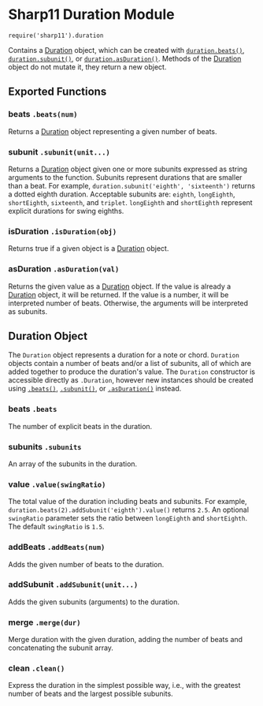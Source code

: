 # Sharp11 Duration Module
`require('sharp11').duration`

Contains a [Duration](#duration-object) object, which can be created with [`duration.beats()`](#module-beats), [`duration.subunit()`](#module-subunit), or [`duration.asDuration()`](#module-as-duration).  Methods of the [Duration](#duration-object) object do not mutate it, they return a new object.

## <a name="module"></a> Exported Functions
### <a name="module-beats"></a> beats `.beats(num)`
Returns a [Duration](#duration-object) object representing a given number of beats.

### <a name="module-subunit"></a> subunit `.subunit(unit...)`
Returns a [Duration](#duration-object) object given one or more subunits expressed as string arguments to the function.  Subunits represent durations that are smaller than a beat.  For example, `duration.subunit('eighth', 'sixteenth')` returns a dotted eighth duration.  Acceptable subunits are: `eighth`, `longEighth`, `shortEighth`, `sixteenth`, and `triplet`.  `longEighth` and `shortEighth` represent explicit durations for swing eighths.

### <a name="module-is-duration"></a> isDuration `.isDuration(obj)`
Returns true if a given object is a [Duration](#duration-object) object.

### <a name="module-as-duration"></a> asDuration `.asDuration(val)`
Returns the given value as a [Duration](#duration-object) object.  If the value is already a [Duration](#duration-object) object, it will be returned.  If the value is a number, it will be interpreted number of beats.  Otherwise, the arguments will be interpreted as subunits.

## <a name="duration-object"></a> Duration Object
The `Duration` object represents a duration for a note or chord.  `Duration` objects contain a number of beats and/or a list of subunits, all of which are added together to produce the duration's value.  The `Duration` constructor is accessible directly as `.Duration`, however new instances should be created using [`.beats()`](#module-beats), [`.subunit()`](#module-subunit), or [`.asDuration()`](#module-as-duration) instead.

### <a name="duration-beats"></a> beats `.beats`
The number of explicit beats in the duration.

### <a name="duration-subunits"></a> subunits `.subunits`
An array of the subunits in the duration.

### <a name="duration-value"></a> value `.value(swingRatio)`
The total value of the duration including beats and subunits.  For example, `duration.beats(2).addSubunit('eighth').value()` returns `2.5`.  An optional `swingRatio` parameter sets the ratio between `longEighth` and `shortEighth`.  The default `swingRatio` is `1.5`.

### <a name="duration-add-beats"></a> addBeats `.addBeats(num)`
Adds the given number of beats to the duration.

### <a name="duration-add-subunit"></a> addSubunit `.addSubunit(unit...)`
Adds the given subunits (arguments) to the duration.

### <a name="duration-merge"></a> merge `.merge(dur)`
Merge duration with the given duration, adding the number of beats and concatenating the subunit array.

### <a name="duration-clean"></a> clean `.clean()`
Express the duration in the simplest possible way, i.e., with the greatest number of beats and the largest possible subunits.
